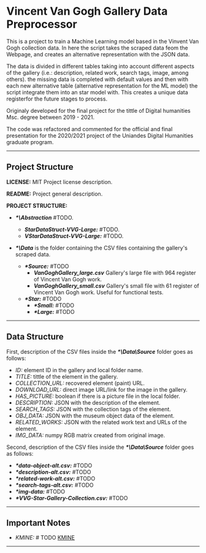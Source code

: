 # Vincent Van Gogh Gallery Data Preprocessor

This is a project to train a Machine Learning model based in the Vinvent Van
Gogh collection data. In here the script takes the scraped data feom the
Webpage, and creates an alternative representation with the JSON data.

The data is divided in different tables taking into account different aspects of
the gallery (i.e.: description, related work, search tags, image, among others).
the missing data is completed with default values and then with each new
alternative table (alternative representation for the ML model) the script
integrate them into an star model with. This creates a unique data registerfor
the future stages to process.

Originaly developed for the final project for the tittle of Digital humanities
Msc. degree between 2019 - 2021.

The code was refactored and commented for the official and final presentation
for the 2020/2021 project of the Uniandes Digital Humanities graduate program.

---

## **Project Structure**

**LICENSE:** MIT Project license description.

**README:** Project general description.

**PROJECT STRUCTURE:**

* _**\*\Abstraction**_ #TODO.

  * _**StarDataStruct-VVG-Large:**_ #TODO.
  * _**VStarDataStruct-VVG-Large:**_ #TODO.

* _**\*\Data**_ is the folder containing the CSV files containing the gallery's
  scraped data.
  * _**\*Source:**_ #TODO
    * _**VanGoghGallery_large.csv**_ Gallery's large file with 964 register of Vincent Van
      Gogh work.
    * _**VanGoghGallery_small.csv**_ Gallery's small file with 61 register of Vincent Van
      Gogh work. Useful for functional tests.
  * _**\*Star:**_ #TODO
    * _**\*Small:**_ #TODO
    * _**\*Large:**_ #TODO

---

## Data Structure

First, description of the CSV files inside the _**\*\Data\Source**_ folder goes as follows:

* _ID:_ element ID in the gallery and local folder name.
* _TITLE:_ tittle of the element in the gallery.
* _COLLECTION\_URL:_ recovered element (paint) URL.
* _DOWNLOAD\_URL:_ direct image URL/link for the image in the gallery.
* _HAS\_PICTURE:_ boolean if there is a picture file in the local folder.
* _DESCRIPTION:_ JSON with the description of the element.
* _SEARCH\_TAGS:_ JSON with the collection tags of the element.
* _OBJ\_DATA:_ JSON with the museum object data of the element.
* _RELATED\_WORKS:_ JSON with the related work text and URLs of the element.
* _IMG\_DATA:_ numpy RGB matrix created from original image.

Second, description of the CSV files inside the _**\*\Data\Source**_ folder goes as follows:

* _**\*data-object-alt.csv:**_ #TODO
* _**\*description-alt.csv:**_ #TODO
* _**\*related-work-alt.csv:**_ #TODO
* _**\*search-tags-alt.csv:**_ #TODO
* _**\*img-data:**_ #TODO
* _**\*VVG-Star-Gallery-Collection.csv:**_ #TODO

---

## Important Notes

* _KMINE:_ # TODO [KMINE](https://www.knime.com/)

---
